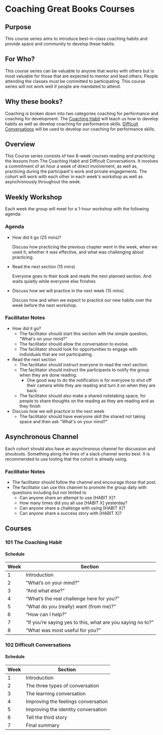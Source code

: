 # Coaching Great Books Courses
## Purpose
This course series aims to introduce best-in-class coaching habits and provide space and community to develop these habits. 

## For Who?
This course series can be valuable to anyone that works with others but is most valuable for those that are expected to mentor and lead others. People attending the classes must be committed to participating. This course series will not work well if people are mandated to attend.

## Why these books?

Coaching is broken down into two categories coaching for performance and coaching for development. The [Coaching Habit](https://www.goodreads.com/book/show/29342515-the-coaching-habit) will teach us how to develop habits as well as develop coaching for performance skills.  [Difficult Conversations](https://www.goodreads.com/book/show/774088.Difficult_Conversations?ref=nav_sb_ss_1_14) will be used to develop our coaching for performance skills.

## Overview
This Course series consists of two 8-week courses reading and practicing the lessons from The Coaching Habit and Difficult Conversations.  It involves a commitment of an hour a week of direct involvement, as well as, practicing during the participant's work and private engagements.  The cohort will work with each other in each week's workshop as well as asynchronously throughout the week.

## Weekly Workshop
Each week the group will meet for a 1-hour workshop with the following agenda:

### Agenda
* How did it go (25 mins)?
    
    Discuss how practicing the previous chapter went in the week, when we used it, whether it was effective, and what was challenging about practicing.

* Read the next section (15 mins)

    Everyone goes to their book and reads the next planned section.  And waits quietly while everyone else finishes

* Discuss how we will practice in the next week (15 mins).
   
   Discuss how and when we expect to practice our new habits over the week before the next workshop.

### Facilitator Notes
* How did it go?
  * The facilitator should start this section with the simple question, "What's on your mind?" 
  * The facilitator should allow the conversation to evolve.
  * The facilitator should look for opportunities to engage with individuals that are not participating.
* Read the next section
  * The facilitator should instruct everyone to read the next section.
  * The facilitator should instruct the participants to notify the group when they are done reading.
    * One good way to do the notification is for everyone to shut off their camera while they are reading and turn it on when they are back.
  * The facilitator should also make a shared notetaking space, for people to share thoughts on the reading as they are reading and as they finish
* Discuss how we will practice in the next week
  * The facilitator should have everyone skill the shared not taking space and then ask "What's on your mind?" 

## Asynchronous Channel

Each cohort should also have an asynchronous channel for discussion and shoutouts.  Something along the lines of a slack channel works best. It is recommended to use tooling that the cohort is already using.

### Facilitator Notes

* The facilitator should follow the channel and encourage those that post.
* The facilitator can use this channel to promote the group daily with questions including but not limited to
  * Can anyone share an attempt to use [HABIT X]?
  * How many times did you all use [HABIT X] yesterday?
  * Can anyone share a challenge with using [HABIT X]?
  * Can anyone share a success story with [HABIT X]?

## Courses

### 101 The Coaching Habit

#### Schedule

| Week   | Section                                                    |
| -----  |------------------------------------------------------------|
| 1      | Introduction                                               |
| 2      | “What’s on your mind?”                                     |
| 3      | “And what else?”                                           | 
| 4      | “What’s the real challenge here for you?”                  |
| 5      | “What do you (really) want (from me)?”                     |
| 6      | “How can I help?”                                          |
| 7      | “If you’re saying yes to this, what are you saying no to?” |
| 8      | “What was most useful for you?”                            |


### 102 Difficult Conversations

#### Schedule

| Week   | Section                                                    |
| -----  |------------------------------------------------------------|
| 1      | Introduction                                               |
| 2      | The three types of conversation                            |
| 3      | The learning conversation                                  |
| 4      | Improving the feelings conversation                        |
| 5      | Improving the identity conversation                        |
| 6      | Tell the third story                                       |
| 7      | Final summary                                              |